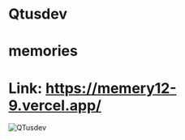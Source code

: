 # Qtusdev
# memories
# Link: https://memery12-9.vercel.app/
![QTusdev](https://files.catbox.moe/a3068g.png)
